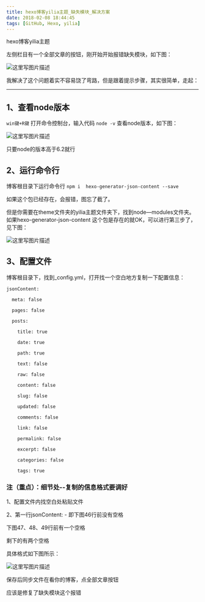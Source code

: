```yaml
---
title: hexo博客yilia主题_缺失模块_解决方案
date: 2018-02-08 18:44:45
tags: [GitHub, Hexo, yilia]
---
```

hexo博客yilia主题
<!--more-->
左侧栏目有一个全部文章的按钮，刚开始开始报错缺失模块，如下图：

![这里写图片描述](https://upload-images.jianshu.io/upload_images/6280966-d3fb28b5a1dcb69c.png?imageMogr2/auto-orient/strip%7CimageView2/2/w/335/format/webp)

我解决了这个问题着实不容易饶了弯路，但是跟着提示步骤，其实很简单，走起：

-------------


## 1、查看node版本


```win键+R键``` 打开命令控制台，输入代码  ```node -v``` 查看node版本，如下图：

![这里写图片描述](https://upload-images.jianshu.io/upload_images/6280966-e798155edf9d3c60.png?imageMogr2/auto-orient/strip%7CimageView2/2/w/303/format/webp)

只要node的版本高于6.2就行

## 2、运行命令行


博客根目录下运行命令行 ```npm i  hexo-generator-json-content --save```

如果这个包已经存在，会报错，图忘了截了。

但是你需要在theme文件夹的yilia主题文件夹下，找到node—modules文件夹。如果hexo-generator-json-content 这个包是存在的就OK，可以进行第三步了，见下图：

![这里写图片描述](https://upload-images.jianshu.io/upload_images/6280966-7bdc3639ca05cc64.png?imageMogr2/auto-orient/strip%7CimageView2/2/w/655/format/webp)

## 3、配置文件


博客根目录下，找到_config.yml，打开找一个空白地方复制一下配置信息：

```
jsonContent:

  meta: false

  pages: false

  posts:

    title: true

    date: true

    path: true

    text: false

    raw: false

    content: false

    slug: false

    updated: false

    comments: false

    link: false

    permalink: false

    excerpt: false

    categories: false

    tags: true
```

### 注（重点）：细节处--复制的信息格式要调好


1、配置文件内找空白处粘贴文件

2、第一行jsonContent: - 即下图46行前没有空格

下图47、48、49行前有一个空格

剩下的有两个空格

具体格式如下图所示：

![这里写图片描述](http://upload-images.jianshu.io/upload_images/6280966-30e468dd4732ea42.png?imageMogr2/auto-orient/strip%7CimageView2/2/w/1240)


保存后同步文件在看你的博客，点全部文章按钮

应该是修复了缺失模块这个报错

